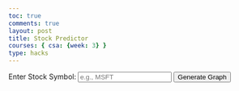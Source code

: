 ```yaml
---
toc: true
comments: true
layout: post
title: Stock Predictor
courses: { csa: {week: 3} }
type: hacks
---
```


<html>
<head>
  <script src="https://cdn.plot.ly/plotly-latest.min.js"></script>
  <script src="https://cdn.plot.ly/regression/2.0.0/regression.min.js"></script>
</head>
<body>

<div>
  <label for="stockInput">Enter Stock Symbol: </label>
  <input type="text" id="stockInput" placeholder="e.g., MSFT">
  <button onclick="fetchData()">Generate Graph</button>
</div>

<div id="myPlot" style="width:100%;max-width:700px"></div>

<script>
async function fetchData() {
  const stockSymbol = document.getElementById('stockInput').value;
  const url = `https://alpha-vantage.p.rapidapi.com/query?function=TIME_SERIES_WEEKLY_ADJUSTED&symbol=${stockSymbol}&datatype=json`;
  const options = {
    method: 'GET',
    headers: {
      'X-RapidAPI-Key': '115318933dmsh6d4dd26b9c05b57p138eb6jsn5766c7fe61da',
      'X-RapidAPI-Host': 'alpha-vantage.p.rapidapi.com'
    }
  };

  try {
    const response = await fetch(url, options);
    const result = await response.json();

    // Extract dates and adjusted closing prices from the API response
    const weeklyData = result['Weekly Adjusted Time Series'];
    const dates = Object.keys(weeklyData);
    const prices = dates.map((date) => parseFloat(weeklyData[date]['5. adjusted close']));

    // Calculate the regression line
    const regression = require('regression');
    const regressionData = dates.map((date, index) => [index, prices[index]]);
    const result = regression.linear(regressionData);
    const regressionLine = result.points.map((point) => [dates[point[0]], point[1]]);

    // Define Data
    const data = [
      {
        x: dates,
        y: prices,
        type: "scatter",
        mode: "lines",
        name: "Stock Prices"
      },
      {
        x: regressionLine.map((point) => point[0]),
        y: regressionLine.map((point) => point[1]),
        type: "scatter",
        mode: "lines",
        name: "Regression Line",
        line: { color: 'blue' }
      }
    ];

    // Define Layout
    const layout = {
      xaxis: { title: "Date" },
      yaxis: { title: "Stock Price" },
      title: `${stockSymbol} Weekly Adjusted Stock Prices with Linear Predictor`
    };

    // Display using Plotly
    Plotly.newPlot("myPlot", data, layout);
  } catch (error) {
    console.error(error);
  }
}
</script>

</body>
</html>
